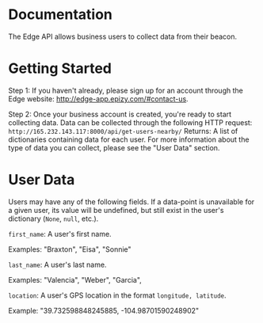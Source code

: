 # Documentation
The Edge API allows business users to collect data from their beacon.

# Getting Started
Step 1:
If you haven't already, please sign up for an account through the Edge website: http://edge-app.epizy.com/#contact-us.

Step 2:
Once your business account is created, you're ready to start collecting data. Data can be collected through the following HTTP request:
`http://165.232.143.117:8000/api/get-users-nearby/`
  Returns: A list of dictionaries containing data for each user. For more information about the type of data you can collect, please see the "User Data" section.

# User Data
Users may have any of the following fields. If a data-point is unavailable for a given user, its value will be undefined, but still exist in the user's dictionary (`None`, `null`, etc.).

`first_name`: A user's first name.

Examples: "Braxton", "Eisa", "Sonnie"

`last_name`: A user's last name.

Examples: "Valencia", "Weber", "Garcia",

`location`: A user's GPS location in the format `longitude, latitude`.

Example: "39.732598848245885, -104.98701590248902"
